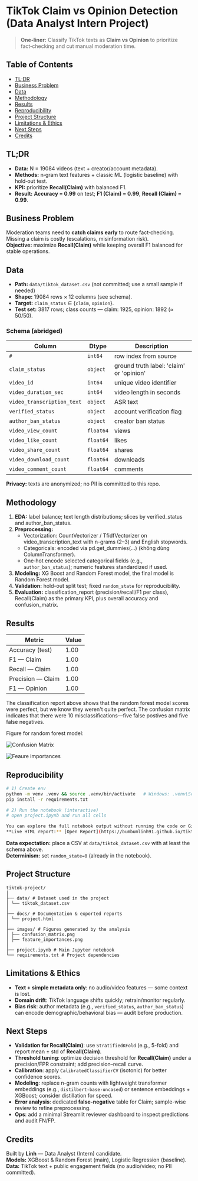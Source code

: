 # TikTok Claim vs Opinion Detection (Data Analyst Intern Project)

> **One‑liner:** Classify TikTok texts as **Claim vs Opinion** to prioritize fact‑checking and cut manual moderation time.

## Table of Contents
- [TL;DR](#tldr)
- [Business Problem](#business-problem)
- [Data](#data)
- [Methodology](#methodology)
- [Results](#results)
- [Reproducibility](#reproducibility)
- [Project Structure](#project-structure)
- [Limitations & Ethics](#limitations--ethics)
- [Next Steps](#next-steps)
- [Credits](#credits)

## TL;DR
- **Data:** N = 19084 videos (text + creator/account metadata).
- **Methods:** n‑gram text features + classic ML (logistic baseline) with hold‑out test.
- **KPI:** prioritize **Recall(Claim)** with balanced F1.
- **Result:** **Accuracy = 0.99** on test; **F1 (Claim) = 0.99**, **Recall (Claim) = 0.99**.

## Business Problem
Moderation teams need to **catch claims early** to route fact‑checking. Missing a claim is costly (escalations, misinformation risk).  
**Objective:** maximize **Recall(Claim)** while keeping overall F1 balanced for stable operations.

## Data
- **Path:** `data/tiktok_dataset.csv` (not committed; use a small sample if needed)  
- **Shape:** 19084 rows × 12 columns (see schema).  
- **Target:** `claim_status` ∈ {`claim`, `opinion`}.  
- **Test set:** 3817 rows; class counts — claim: 1925, opinion: 1892 (≈ 50/50).

### Schema (abridged)
| Column | Dtype | Description |
|---|---|---|
| `#` | `int64` | row index from source |
| `claim_status` | `object` | ground truth label: 'claim' or 'opinion' |
| `video_id` | `int64` | unique video identifier |
| `video_duration_sec` | `int64` | video length in seconds |
| `video_transcription_text` | `object` | ASR text |
| `verified_status` | `object` | account verification flag |
| `author_ban_status` | `object` | creator ban status |
| `video_view_count` | `float64` | views |
| `video_like_count` | `float64` | likes |
| `video_share_count` | `float64` | shares |
| `video_download_count` | `float64` | downloads |
| `video_comment_count` | `float64` | comments |

**Privacy:** texts are anonymized; no PII is committed to this repo.

## Methodology
1. **EDA:** label balance; text length distributions; slices by verified_status and author_ban_status.  
2. **Preprocessing:**  
   - Vectorization: CountVectorizer / TfidfVectorizer on video_transcription_text with n-grams (2–3) and English stopwords.
   - Categoricals: encoded via pd.get_dummies(...) (không dùng ColumnTransformer).
   - One‑hot encode selected categorical fields (e.g., `author_ban_status`); numeric features standardized if used.  
3. **Modeling:** XG Boost and Random Forest model, the final model is Random Forest model.  
4. **Validation:** hold-out split test; fixed `random_state` for reproducibility.  
5. **Evaluation:** classification_report (precision/recall/F1 per class), Recall(Claim) as the primary KPI, plus overall accuracy and confusion_matrix.

## Results
| Metric | Value |
|---|---|
| Accuracy (test) | 1.00 |
| F1 — Claim | 1.00 |
| Recall — Claim | 1.00 |
| Precision — Claim | 1.00 |
| F1 — Opinion | 1.00 |

The classification report above shows that the random forest model scores were perfect, but we know they weren't quite perfect. The confusion matrix indicates that there were 10 misclassifications&mdash;five false postives and five false negatives.

Figure for random forest model:

![Confusion Matrix](images/confusion_matrix.png)

![Feaure importances](images/feature_importances.png)

## Reproducibility
```bash
# 1) Create env
python -m venv .venv && source .venv/bin/activate   # Windows: .venv\Scripts\activate
pip install -r requirements.txt

# 2) Run the notebook (interactive)
# open project.ipynb and run all cells

You can explore the full notebook output without running the code or Github can not run the code block:
**Live HTML report:** [Open Report](https://bumbumlinh91.github.io/tiktok-project/project.html)

```

**Data expectation:** place a CSV at `data/tiktok_dataset.csv` with at least the schema above.  
**Determinism:** set `random_state=0` (already in the notebook).

## Project Structure
```
tiktok-project/
│
├── data/ # Dataset used in the project
│ └── tiktok_dataset.csv
│
├── docs/ # Documentation & exported reports
│ └── project.html
│
├── images/ # Figures generated by the analysis
│ ├── confusion_matrix.png
│ ├── feature_importances.png
│
├── project.ipynb # Main Jupyter notebook
└── requirements.txt # Project dependencies
```

## Limitations & Ethics
- **Text + simple metadata only**: no audio/video features — some context is lost.
- **Domain drift**: TikTok language shifts quickly; retrain/monitor regularly.
- **Bias risk**: author metadata (e.g., `verified_status`, `author_ban_status`) can encode demographic/behavioral bias — audit before production.


## Next Steps
- **Validation for Recall(Claim)**: use `StratifiedKFold` (e.g., 5-fold) and report mean ± std of **Recall(Claim)**.
- **Threshold tuning**: optimize decision threshold for **Recall(Claim)** under a precision/FPR constraint; add precision–recall curve.
- **Calibration**: apply `CalibratedClassifierCV` (isotonic) for better confidence scores.
- **Modeling**: replace n-gram counts with lightweight transformer embeddings (e.g., `distilbert-base-uncased`) or sentence embeddings + XGBoost; consider distillation for speed.
- **Error analysis**: dedicated **false-negative** table for Claim; sample-wise review to refine preprocessing.
- **Ops**: add a minimal Streamlit reviewer dashboard to inspect predictions and audit FN/FP.

## Credits
Built by **Linh** — Data Analyst (Intern) candidate.  
**Models:** XGBoost & Random Forest (main), Logistic Regression (baseline).  
**Data:** TikTok text + public engagement fields (no audio/video; no PII committed).
